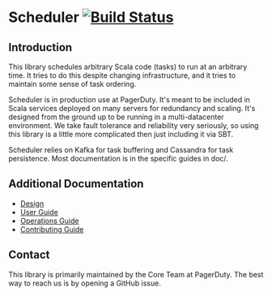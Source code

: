# Scheduler [![Build Status](https://travis-ci.org/PagerDuty/scheduler.svg?branch=master)](https://travis-ci.org/PagerDuty/scheduler/builds)

## Introduction

This library schedules arbitrary Scala code (tasks) to run at an arbitrary time. It tries to do this despite changing infrastructure, and it tries to maintain some sense of task ordering.

Scheduler is in production use at PagerDuty. It's meant to be included in Scala services deployed on many servers for redundancy and scaling. It's designed from the ground up to be running in a multi-datacenter environment. We take fault tolerance and reliability very seriously, so using this library is a little more complicated then just including it via SBT.

Scheduler relies on Kafka for task buffering and Cassandra for task persistence. Most documentation is
in the specific guides in doc/.

## Additional Documentation
- [Design](doc/design.md)
- [User Guide](doc/user.md)
- [Operations Guide](doc/operations.md)
- [Contributing Guide](doc/contributing.md)

## Contact

This library is primarily maintained by the Core Team at PagerDuty. The best way to reach us is by opening a GitHub issue.
